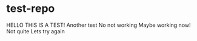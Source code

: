 # test-repo
HELLO THIS IS A TEST!
Another test
No not working
Maybe working now!
Not quite
Lets try again
